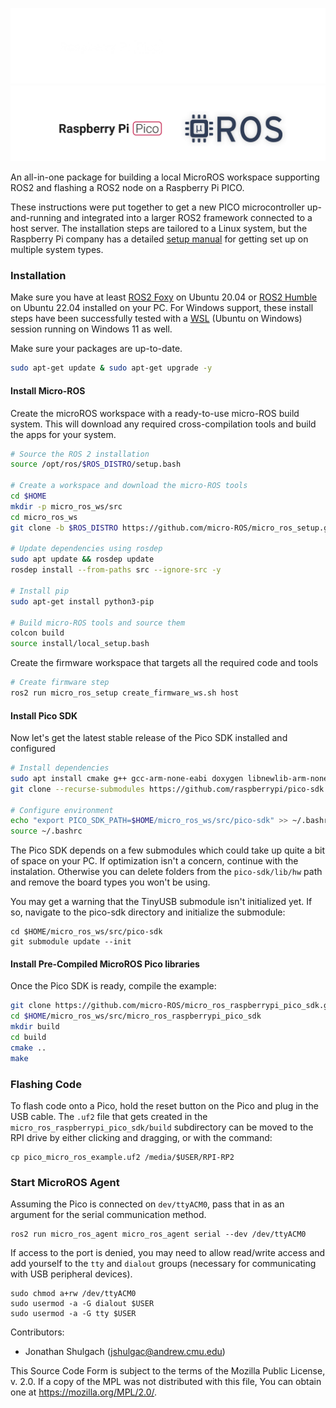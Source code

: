 ![banner](.images/banner-dark-theme.png#gh-dark-mode-only)
![banner](.images/banner-light-theme.png#gh-light-mode-only)



<!-- License

Copyright 2022-2023 Neuromechatronics Lab, Carnegie Mellon University

Contributors: 
  Jonathan Shulgach jshulgac@andrew.cmu.edu

This Source Code Form is subject to the terms of the Mozilla Public
License, v. 2.0. If a copy of the MPL was not distributed with this
file, You can obtain one at https://mozilla.org/MPL/2.0/.
-->

An all-in-one package for building a local MicroROS workspace supporting ROS2 and flashing a ROS2 node on a Raspberry Pi PICO.

These instructions were put together to get a new PICO microcontroller up-and-running and integrated into a larger ROS2 framework connected to a host server. The installation steps are tailored to a Linux system, but the Raspberry Pi company has a detailed [setup manual](https://datasheets.raspberrypi.com/pico/raspberry-pi-pico-c-sdk.pdf) for getting set up on multiple system types.

### Installation

Make sure you have at least [ROS2 Foxy](https://docs.ros.org/en/foxy/Installation.html) on Ubuntu 20.04 or [ROS2 Humble](https://docs.ros.org/en/humble/Installation/Ubuntu-Install-Debians.html) on Ubuntu 22.04 installed on your PC. For Windows support, these install steps have been successfully tested with a [WSL](https://learn.microsoft.com/en-us/windows/wsl/install) (Ubuntu on Windows) session running on Windows 11 as well.

Make sure your packages are up-to-date.
```bash
sudo apt-get update & sudo apt-get upgrade -y
```

#### Install Micro-ROS 
Create the microROS workspace with a ready-to-use micro-ROS build system. This will download any required cross-compilation tools and build the apps for your system.
```bash
# Source the ROS 2 installation
source /opt/ros/$ROS_DISTRO/setup.bash

# Create a workspace and download the micro-ROS tools
cd $HOME
mkdir -p micro_ros_ws/src
cd micro_ros_ws
git clone -b $ROS_DISTRO https://github.com/micro-ROS/micro_ros_setup.git src/micro_ros_setup

# Update dependencies using rosdep
sudo apt update && rosdep update
rosdep install --from-paths src --ignore-src -y

# Install pip
sudo apt-get install python3-pip

# Build micro-ROS tools and source them
colcon build
source install/local_setup.bash
```

Create the firmware workspace that targets all the required code and tools
```bash
# Create firmware step
ros2 run micro_ros_setup create_firmware_ws.sh host
```

#### Install Pico SDK
Now let's get the latest stable release of the Pico SDK installed and configured
```bash
# Install dependencies
sudo apt install cmake g++ gcc-arm-none-eabi doxygen libnewlib-arm-none-eabi libstdc++-arm-none-eabi-newlib git python3
git clone --recurse-submodules https://github.com/raspberrypi/pico-sdk.git $HOME/micro_ros_ws/src/pico-sdk

# Configure environment
echo "export PICO_SDK_PATH=$HOME/micro_ros_ws/src/pico-sdk" >> ~/.bashrc
source ~/.bashrc
```
The Pico SDK depends on a few submodules which could take up quite a bit of space on your PC. If optimization isn't a concern, continue with the instalation. Otherwise you can delete folders from the `pico-sdk/lib/hw` path and remove the board types you won't be using.

You may get a warning that the TinyUSB submodule isn't initialized yet. If so, navigate to the pico-sdk directory and initialize the submodule:
```
cd $HOME/micro_ros_ws/src/pico-sdk
git submodule update --init
```

#### Install Pre-Compiled MicroROS Pico libraries
Once the Pico SDK is ready, compile the example:

```bash
git clone https://github.com/micro-ROS/micro_ros_raspberrypi_pico_sdk.git $HOME/micro_ros_ws/src/micro_ros_raspberrypi_pico_sdk
cd $HOME/micro_ros_ws/src/micro_ros_raspberrypi_pico_sdk
mkdir build
cd build
cmake ..
make
```

### Flashing Code
To flash code onto a Pico, hold the reset button on the Pico and plug in the USB cable. The `.uf2` file that gets created in the `micro_ros_raspberrypi_pico_sdk/build` subdirectory can be moved to the RPI drive by either clicking and dragging, or with the command:
```
cp pico_micro_ros_example.uf2 /media/$USER/RPI-RP2
```
 
 
### Start MicroROS Agent
Assuming the Pico is connected on `dev/ttyACM0`, pass that in as an argument for the serial communication method.
```
ros2 run micro_ros_agent micro_ros_agent serial --dev /dev/ttyACM0
```
If access to the port is denied, you may need to allow read/write access and add yourself to the `tty` and `dialout` groups (necessary for communicating with USB peripheral devices).
```
sudo chmod a+rw /dev/ttyACM0
sudo usermod -a -G dialout $USER
sudo usermod -a -G tty $USER
```

 Contributors: 
* Jonathan Shulgach (jshulgac@andrew.cmu.edu)

This Source Code Form is subject to the terms of the Mozilla Public
License, v. 2.0. If a copy of the MPL was not distributed with this
file, You can obtain one at https://mozilla.org/MPL/2.0/.

<!---------------------------------------------------------------------
   References
---------------------------------------------------------------------->


[Neuromechatronics Lab]: https://www.meche.engineering.cmu.edu/faculty/neuromechatronics-lab.html

[pip install]: https://pip.pypa.io/en/stable/cli/pip_install/

[microROS]: https://micro.ros.org/

[microROS RaspberryPi Pre-Compiled Pico SDK]: https://github.com/micro-ROS/micro_ros_raspberrypi_pico_sdk/tree/iron

[Pico examples]: https://github.com/raspberrypi/pico-examples


